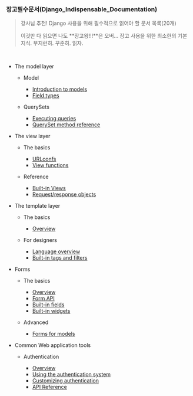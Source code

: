 ### 장고필수문서(Django\_Indispensable\_Documentation)

> 강사님 추천! Django 사용을 위해 필수적으로 읽어야 할 문서 목록(20개)
> 
> 이것만 다 읽으면 나도 **장고왕!!!**은 오버... 장고 사용을 위한 최소한의 기본 지식. 부지런히. 꾸준히. 읽자.

<br>

- The model layer

	- Model

		- [Introduction to models]
		- [Field types]
	
	- QuerySets

		- [Executing queries]
		- [QuerySet method reference]

[Introduction to models]: https://docs.djangoproject.com/en/1.11/topics/db/models/

[Field types]: https://docs.djangoproject.com/en/1.11/ref/models/fields/

[Executing queries]: https://docs.djangoproject.com/en/1.11/topics/db/queries/

[QuerySet method reference]: https://docs.djangoproject.com/en/1.11/ref/models/querysets/

- The view layer

	- The basics

		- [URLconfs]
		- [View functions]

	- Reference

		- [Built-in Views]
		- [Request/response objects]

[URLconfs]: https://docs.djangoproject.com/en/1.11/topics/http/urls/

[View functions]: https://docs.djangoproject.com/en/1.11/topics/http/views/

[Built-in Views]: https://docs.djangoproject.com/en/1.11/ref/views/

[Request/response objects]: https://docs.djangoproject.com/en/1.11/ref/request-response/


		
- The template layer

	- The basics

		- [Overview][templates-overview]

	- For designers

		- [Language overview]
		- [Built-in tags and filters]

[templates-overview]: https://docs.djangoproject.com/en/1.11/topics/templates/

[Language overview]: https://docs.djangoproject.com/en/1.11/ref/templates/language/

[Built-in tags and filters]: https://docs.djangoproject.com/en/1.11/ref/templates/builtins/



- Forms

	- The basics

		- [Overview][forms-overview]
		- [Form API]
		- [Built-in fields]
		- [Built-in widgets]

	- Advanced

		- [Forms for models]

[forms-overview]: https://docs.djangoproject.com/en/1.11/topics/forms/

[Form API]: https://docs.djangoproject.com/en/1.11/ref/forms/api/

[Built-in fields]: https://docs.djangoproject.com/en/1.11/ref/forms/fields/

[Built-in widgets]: https://docs.djangoproject.com/en/1.11/ref/forms/widgets/

[Forms for models]: https://docs.djangoproject.com/en/1.11/topics/forms/modelforms/


- Common Web application tools

	- Authentication

		- [Overview][authentication-overview]
		- [Using the authentication system]
		- [Customizing authentication]
		- [API Reference]

[authentication-overview]: https://docs.djangoproject.com/en/1.11/topics/auth/

[Using the authentication system]: https://docs.djangoproject.com/en/1.11/topics/auth/default/

[Customizing authentication]: https://docs.djangoproject.com/en/1.11/topics/auth/customizing/

[API Reference]: https://docs.djangoproject.com/en/1.11/ref/contrib/auth/